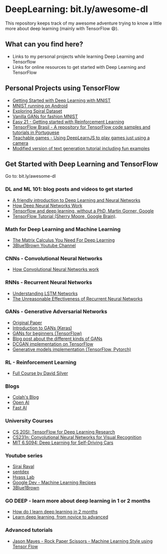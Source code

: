 # DeepLearning: bit.ly/awesome-dl

This repository keeps track of my awesome adventure trying
to know a little more about deep learning (mainly with TensorFlow :smile:).

## What can you find here?

* Links to my personal projects while learning Deep Learning and Tensorflow
* Links for online resources to get started with Deep Learning and TensorFlow

## Personal Projects using TensorFlow

* [Getting Started with Deep Learning with MNIST](https://github.com/mari-linhares/mnist-tensorflow)  
* [MNIST running on Android](https://github.com/mari-linhares/mnist-android-tensorflow)  
* [Exploring Spiral Dataset](exploring-spiral-dataset/)  
* [Vanilla GANs for fashion MNIST](GAN-fashion-MNIST/)
* [Easy 21 - Getting started with Reinforcement Learning](https://github.com/mari-linhares/easy21)
* [TensorFlow Brasil - A repository for TensorFlow code samples and tutorials in Portuguese](https://github.com/mari-linhares/tensorflow-brasil)
* [Teachable games - Using DeepLearnJS to play games just using a camera](https://github.com/mari-linhares/teachable-machine-games)
* [Modified version of text generation tutorial including fun examples](https://github.com/mari-linhares/tf-eager-text-generation)

## Get Started with Deep Learning and TensorFlow

Go to: bit.ly/awesome-dl

### DL and ML 101: blog posts and videos to get started

* [A friendly introduction to Deep Learning and Neural Networks](https://www.youtube.com/watch?v=BR9h47Jtqyw)  
* [How Deep Neural Networks Work](https://www.youtube.com/watch?v=ILsA4nyG7I0)  
* [Tensorflow and deep learning, without a PhD, Martin Gorner, Google](https://www.youtube.com/watch?v=sEciSlAClL8&t=2163s)
* [TensorFlow Tutorial (Sherry Moore, Google Brain)](https://www.youtube.com/watch?v=Ejec3ID_h0w).  

### Math for Deep Learning and Machine Learning

* [The Matrix Calculus You Need For Deep Learning](https://arxiv.org/abs/1802.01528)  
* [3Blue1Brown Youtube Channel](https://www.youtube.com/channel/UCYO_jab_esuFRV4b17AJtAw)

### CNNs - Convolutional Neural Networks
* [How Convolutional Neural Networks work](https://www.youtube.com/watch?v=FmpDIaiMIeA&t=1s)  

### RNNs - Recurrent Neural Networks

* [Understanding LSTM Networks](http://colah.github.io/posts/2015-08-Understanding-LSTMs/)  
* [The Unreasonable Effectiveness of Recurrent Neural Networks](http://karpathy.github.io/2015/05/21/rnn-effectiveness/)  

### GANs - Generative Adversarial Networks

* [Original Paper](https://arxiv.org/abs/1406.2661)
* [Introduction to GANs (Keras)](https://www.analyticsvidhya.com/blog/2017/06/introductory-generative-adversarial-networks-gans/)  
* [GANs for beginners (TensorFlow)](https://www.oreilly.com/learning/generative-adversarial-networks-for-beginners)  
* [Blog post about the different kinds of GANs](http://guimperarnau.com/blog/2017/03/Fantastic-GANs-and-where-to-find-them)  
* [DCGAN implementation on TensorFlow](https://github.com/carpedm20/DCGAN-tensorflow)  
* [Generative models implementation (TensorFlow, Pytorch)](https://github.com/wiseodd/generative-models/)


### RL - Reinforcement Learning

* [Full Course by David Silver](https://www.youtube.com/watch?v=2pWv7GOvuf0&list=PLzuuYNsE1EZAXYR4FJ75jcJseBmo4KQ9)  

### Blogs

* [Colah's Blog](http://colah.github.io/)  
* [Open AI](https://blog.openai.com/)
* [Fast AI](http://www.fast.ai/)

### University Courses

* [CS 20SI: TensorFlow for Deep Learning Research](http://web.stanford.edu/class/cs20si/syllabus.html)  
* [CS231n: Convolutional Neural Networks for Visual Recognition](http://cs231n.github.io/)  
* [MIT 6.S094: Deep Learning for Self-Driving Cars](https://www.youtube.com/playlist?list=PLrAXtmErZgOeiKm4sgNOknGvNjby9efdf)

### Youtube series

* [Siraj Raval](https://www.youtube.com/channel/UCWN3xxRkmTPmbKwht9FuE5A)  
* [sentdex](https://www.youtube.com/channel/UCfzlCWGWYyIQ0aLC5w48gBQ)  
* [Hvass Lab](https://www.youtube.com/user/hvasslabs/videos)  
* [Google Dev - Machine Learning Recipes](https://www.youtube.com/watch?v=cKxRvEZd3Mw&index=7&list=PLOU2XLYxmsIIuiBfYad6rFYQU_jL2ryal)  
* [3Blue1Brown](https://www.youtube.com/channel/UCYO_jab_esuFRV4b17AJtAw)  

### GO DEEP - learn more about deep learning in 1 or 2 months

* [How do I learn deep learning in 2 months](https://www.quora.com/How-do-I-learn-deep-learning-in-2-months)  
* [Learn deep learning, from novice to advanced](https://www.commonlounge.com/discussion/81f5bbcfea4e44b9b2bd081d1ea536ac/main)  


### Advanced tutorials

* [Jason Mayes - Rock Paper Scissors - Machine Learning Style using Tensor Flow](https://www.youtube.com/watch?v=mtRDNDqjUzM)
